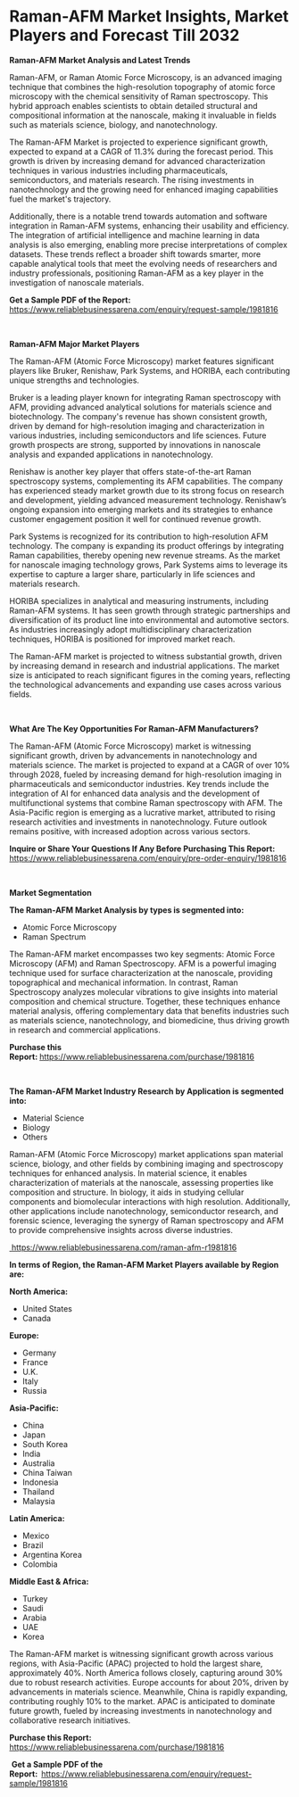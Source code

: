 <p><h1>Raman-AFM Market Insights, Market Players and Forecast Till 2032</h1></p><p><strong>Raman-AFM Market Analysis and Latest Trends</strong></p>
<p><p>Raman-AFM, or Raman Atomic Force Microscopy, is an advanced imaging technique that combines the high-resolution topography of atomic force microscopy with the chemical sensitivity of Raman spectroscopy. This hybrid approach enables scientists to obtain detailed structural and compositional information at the nanoscale, making it invaluable in fields such as materials science, biology, and nanotechnology.</p><p>The Raman-AFM Market is projected to experience significant growth, expected to expand at a CAGR of 11.3% during the forecast period. This growth is driven by increasing demand for advanced characterization techniques in various industries including pharmaceuticals, semiconductors, and materials research. The rising investments in nanotechnology and the growing need for enhanced imaging capabilities fuel the market's trajectory. </p><p>Additionally, there is a notable trend towards automation and software integration in Raman-AFM systems, enhancing their usability and efficiency. The integration of artificial intelligence and machine learning in data analysis is also emerging, enabling more precise interpretations of complex datasets. These trends reflect a broader shift towards smarter, more capable analytical tools that meet the evolving needs of researchers and industry professionals, positioning Raman-AFM as a key player in the investigation of nanoscale materials.</p></p>
<p><strong>Get a Sample PDF of the Report:&nbsp;</strong> <a href="https://www.reliablebusinessarena.com/enquiry/request-sample/1981816?utm_campaign=3008&utm_medium=2&utm_source=Github&utm_content=ia&utm_term=12042025&utm_id=raman-afm">https://www.reliablebusinessarena.com/enquiry/request-sample/1981816</a></p>
<p>&nbsp;</p>
<p><strong>Raman-AFM Major Market Players</strong></p>
<p><p>The Raman-AFM (Atomic Force Microscopy) market features significant players like Bruker, Renishaw, Park Systems, and HORIBA, each contributing unique strengths and technologies. </p><p>Bruker is a leading player known for integrating Raman spectroscopy with AFM, providing advanced analytical solutions for materials science and biotechnology. The company's revenue has shown consistent growth, driven by demand for high-resolution imaging and characterization in various industries, including semiconductors and life sciences. Future growth prospects are strong, supported by innovations in nanoscale analysis and expanded applications in nanotechnology.</p><p>Renishaw is another key player that offers state-of-the-art Raman spectroscopy systems, complementing its AFM capabilities. The company has experienced steady market growth due to its strong focus on research and development, yielding advanced measurement technology. Renishaw’s ongoing expansion into emerging markets and its strategies to enhance customer engagement position it well for continued revenue growth.</p><p>Park Systems is recognized for its contribution to high-resolution AFM technology. The company is expanding its product offerings by integrating Raman capabilities, thereby opening new revenue streams. As the market for nanoscale imaging technology grows, Park Systems aims to leverage its expertise to capture a larger share, particularly in life sciences and materials research.</p><p>HORIBA specializes in analytical and measuring instruments, including Raman-AFM systems. It has seen growth through strategic partnerships and diversification of its product line into environmental and automotive sectors. As industries increasingly adopt multidisciplinary characterization techniques, HORIBA is positioned for improved market reach.</p><p>The Raman-AFM market is projected to witness substantial growth, driven by increasing demand in research and industrial applications. The market size is anticipated to reach significant figures in the coming years, reflecting the technological advancements and expanding use cases across various fields.</p></p>
<p>&nbsp;</p>
<p><strong>What Are The Key Opportunities For Raman-AFM Manufacturers?</strong></p>
<p><p>The Raman-AFM (Atomic Force Microscopy) market is witnessing significant growth, driven by advancements in nanotechnology and materials science. The market is projected to expand at a CAGR of over 10% through 2028, fueled by increasing demand for high-resolution imaging in pharmaceuticals and semiconductor industries. Key trends include the integration of AI for enhanced data analysis and the development of multifunctional systems that combine Raman spectroscopy with AFM. The Asia-Pacific region is emerging as a lucrative market, attributed to rising research activities and investments in nanotechnology. Future outlook remains positive, with increased adoption across various sectors.</p></p>
<p><strong>Inquire or Share Your Questions If Any Before Purchasing This Report:</strong> <a href="https://www.reliablebusinessarena.com/enquiry/pre-order-enquiry/1981816?utm_campaign=3008&utm_medium=2&utm_source=Github&utm_content=ia&utm_term=12042025&utm_id=raman-afm">https://www.reliablebusinessarena.com/enquiry/pre-order-enquiry/1981816</a></p>
<p>&nbsp;</p>
<p><strong>Market Segmentation</strong></p>
<p><strong>The Raman-AFM Market Analysis by types is segmented into:</strong></p>
<p><ul><li>Atomic Force Microscopy</li><li>Raman Spectrum</li></ul></p>
<p><p>The Raman-AFM market encompasses two key segments: Atomic Force Microscopy (AFM) and Raman Spectroscopy. AFM is a powerful imaging technique used for surface characterization at the nanoscale, providing topographical and mechanical information. In contrast, Raman Spectroscopy analyzes molecular vibrations to give insights into material composition and chemical structure. Together, these techniques enhance material analysis, offering complementary data that benefits industries such as materials science, nanotechnology, and biomedicine, thus driving growth in research and commercial applications.</p></p>
<p><strong>Purchase this Report:&nbsp;</strong><a href="https://www.reliablebusinessarena.com/purchase/1981816?utm_campaign=3008&utm_medium=2&utm_source=Github&utm_content=ia&utm_term=12042025&utm_id=raman-afm">https://www.reliablebusinessarena.com/purchase/1981816</a></p>
<p>&nbsp;</p>
<p><strong>The Raman-AFM Market Industry Research by Application is segmented into:</strong></p>
<p><ul><li>Material Science</li><li>Biology</li><li>Others</li></ul></p>
<p><p>Raman-AFM (Atomic Force Microscopy) market applications span material science, biology, and other fields by combining imaging and spectroscopy techniques for enhanced analysis. In material science, it enables characterization of materials at the nanoscale, assessing properties like composition and structure. In biology, it aids in studying cellular components and biomolecular interactions with high resolution. Additionally, other applications include nanotechnology, semiconductor research, and forensic science, leveraging the synergy of Raman spectroscopy and AFM to provide comprehensive insights across diverse industries.</p></p>
<p><a href="https://www.reliablebusinessarena.com/raman-afm-r1981816?utm_campaign=3008&utm_medium=2&utm_source=Github&utm_content=ia&utm_term=12042025&utm_id=raman-afm">&nbsp;https://www.reliablebusinessarena.com/raman-afm-r1981816</a></p>
<p><strong>In terms of Region, the Raman-AFM Market Players available by Region are:</strong></p>
<p>
    <p> <strong> North America: </strong>
        <ul>
            <li>United States</li>
            <li>Canada</li>
        </ul>
        </p> 
    <p> <strong> Europe: </strong>
        <ul>
            <li>Germany</li>
            <li>France</li>
            <li>U.K.</li>
            <li>Italy</li>
            <li>Russia</li>
        </ul>
        </p> 
    <p> <strong> Asia-Pacific: </strong>
        <ul>
            <li>China</li>
            <li>Japan</li>
            <li>South Korea</li>
            <li>India</li>
            <li>Australia</li>
            <li>China Taiwan</li>
            <li>Indonesia</li>
            <li>Thailand</li>
            <li>Malaysia</li>
        </ul>
        </p> 
    <p> <strong> Latin America: </strong>
        <ul>
            <li>Mexico</li>
            <li>Brazil</li>
            <li>Argentina Korea</li>
            <li>Colombia</li>
        </ul>
        </p> 
    <p> <strong> Middle East & Africa: </strong>
        <ul>
            <li>Turkey</li>
            <li>Saudi</li>
            <li>Arabia</li>
            <li>UAE</li>
            <li>Korea</li>
        </ul>
    </p>
    </p>
<p><p>The Raman-AFM market is witnessing significant growth across various regions, with Asia-Pacific (APAC) projected to hold the largest share, approximately 40%. North America follows closely, capturing around 30% due to robust research activities. Europe accounts for about 20%, driven by advancements in materials science. Meanwhile, China is rapidly expanding, contributing roughly 10% to the market. APAC is anticipated to dominate future growth, fueled by increasing investments in nanotechnology and collaborative research initiatives.</p></p>
<p><strong>Purchase this Report: </strong><a href="https://www.reliablebusinessarena.com/purchase/1981816?utm_campaign=3008&utm_medium=2&utm_source=Github&utm_content=ia&utm_term=12042025&utm_id=raman-afm">https://www.reliablebusinessarena.com/purchase/1981816</a></p>
<p>&nbsp;<strong>Get a Sample PDF of the Report:&nbsp;&nbsp;</strong><a href="https://www.reliablebusinessarena.com/enquiry/request-sample/1981816?utm_campaign=3008&utm_medium=2&utm_source=Github&utm_content=ia&utm_term=12042025&utm_id=raman-afm">https://www.reliablebusinessarena.com/enquiry/request-sample/1981816</a></p>
<p><strong></strong></p>
<p><p></p><p></p><p></p></p>